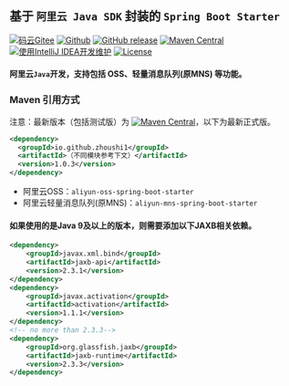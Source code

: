 ## 基于 `阿里云 Java SDK` 封装的 `Spring Boot Starter`

[![码云Gitee](https://gitee.com/zhoushi1/aliyun-spring-boot-starter/badge/star.svg?theme=blue)](https://gitee.com/zhoushi1/aliyun-spring-boot-starter)
[![Github](https://img.shields.io/github/stars/zhoushi1/aliyun-spring-boot-starter?logo=github&style=flat)](https://github.com/zhoushi1/aliyun-spring-boot-starter)
[![GitHub release](https://img.shields.io/github/release/zhoushi1/aliyun-spring-boot-starter.svg)](https://github.com/zhoushi1/aliyun-spring-boot-starter/releases)
[![Maven Central](https://img.shields.io/maven-central/v/io.github.zhoushi1/aliyun-spring-boot-starter.svg)](http://mvnrepository.com/artifact/io.github.zhoushi1/aliyun-spring-boot-starter)
[![使用IntelliJ IDEA开发维护](https://img.shields.io/badge/IntelliJ%20IDEA-支持-blue.svg)](https://www.jetbrains.com)
[![License](https://img.shields.io/badge/License-MIT-blue.svg)](https://opensource.org/license/mit)

#### 阿里云`Java`开发，支持包括 OSS、轻量消息队列(原MNS) 等功能。

### Maven 引用方式
注意：最新版本（包括测试版）为 [![Maven Central](https://img.shields.io/maven-central/v/io.github.zhoushi1/aliyun-spring-boot-starter.svg)](http://mvnrepository.com/artifact/io.github.zhoushi1/aliyun-spring-boot-starter)，以下为最新正式版。

```xml
<dependency>
  <groupId>io.github.zhoushi1</groupId>
  <artifactId>（不同模块参考下文）</artifactId>
  <version>1.0.3</version>
</dependency>
```
- 阿里云OSS：`aliyun-oss-spring-boot-starter`
- 阿里云轻量消息队列(原MNS)：`aliyun-mns-spring-boot-starter`

#### 如果使用的是Java 9及以上的版本，则需要添加以下JAXB相关依赖。
```xml
<dependency>
    <groupId>javax.xml.bind</groupId>
    <artifactId>jaxb-api</artifactId>
    <version>2.3.1</version>
</dependency>
<dependency>
    <groupId>javax.activation</groupId>
    <artifactId>activation</artifactId>
    <version>1.1.1</version>
</dependency>
<!-- no more than 2.3.3-->
<dependency>
    <groupId>org.glassfish.jaxb</groupId>
    <artifactId>jaxb-runtime</artifactId>
    <version>2.3.3</version>
</dependency>
```